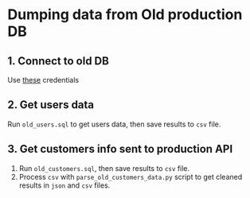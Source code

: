 # Dumping data from Old production DB

## 1. Connect to old DB

Use [these](https://keys.saritasa.com/cred/detail/11418/) credentials

## 2. Get users data

Run `old_users.sql` to get users data, then save results to `csv` file.

## 3. Get customers info sent to production API

1. Run `old_customers.sql`, then save results to `csv` file.
2. Process `csv` with `parse_old_customers_data.py` script to get cleaned results
in `json` and `csv` files.
